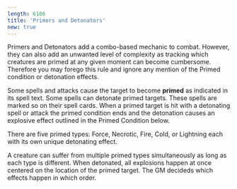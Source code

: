 ```yaml
---
length: 6186
title: 'Primers and Detonators'
new: true
---
```


Primers and Detonators add a combo-based mechanic to combat. However, they can also add an unwanted level of complexity
as tracking which creatures are primed at any given moment can become cumbersome. Therefore you may forego this rule
and ignore any mention of the Primed condition or detonation effects.

Some spells and attacks cause the target to become __primed__ as indicated in its spell text. Some spells can detonate
primed targets. These spells are marked so on their spell cards. When a primed target is hit with a detonating spell or
attack the primed condition ends and the detonation causes an explosive effect outlined in the Primed Condition below.

There are five primed types: Force, Necrotic, Fire, Cold, or Lightning each with its own unique detonating effect.

A creature can suffer from multiple primed types simultaneously as long as each type is different. When detonated, all
explosions happen at once centered on the location of the primed target. The GM decideds which effects happen in which order.

<ai-dialog title="Primed Condition" mdFile="conditions/primed"></ai-dialog>
